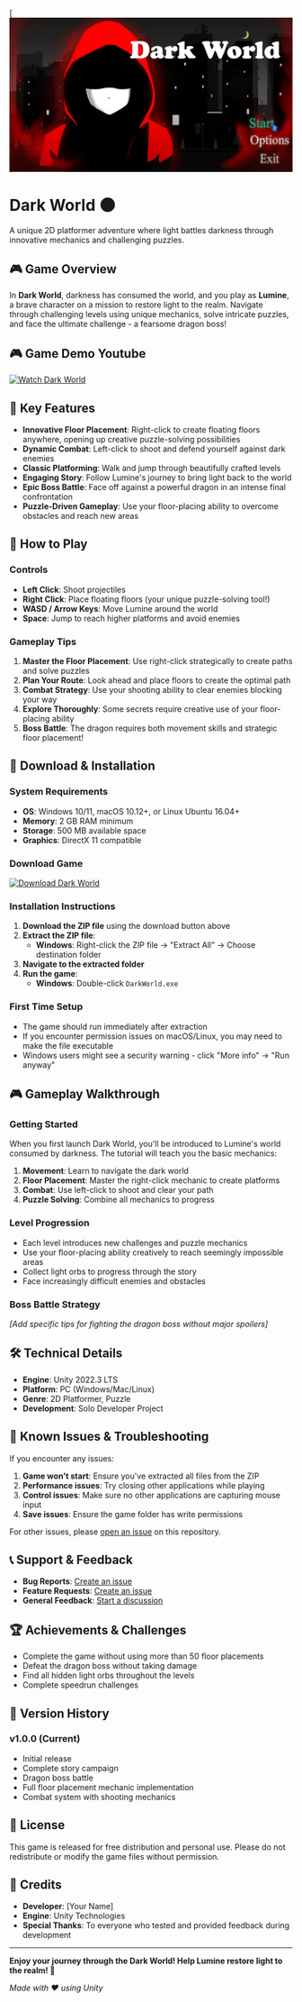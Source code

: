 [![Dark World](https://github.com/Deepak-Yadav-14/Dark-World/blob/main/DarkWorld.jpg)

# Dark World 🌑

A unique 2D platformer adventure where light battles darkness through innovative mechanics and challenging puzzles.

## 🎮 Game Overview

In **Dark World**, darkness has consumed the world, and you play as **Lumine**, a brave character on a mission to restore light to the realm. Navigate through challenging levels using unique mechanics, solve intricate puzzles, and face the ultimate challenge - a fearsome dragon boss!

## 🎮 Game Demo Youtube

[![Watch Dark World](https://img.shields.io/badge/Watch-Dark%20World-blue?style=for-the-badge&logo=View)](https://youtu.be/IO2b0cJ0lwM?si=27Ice1O6lIkdxLCP)


## 🎯 Key Features

- **Innovative Floor Placement**: Right-click to create floating floors anywhere, opening up creative puzzle-solving possibilities
- **Dynamic Combat**: Left-click to shoot and defend yourself against dark enemies
- **Classic Platforming**: Walk and jump through beautifully crafted levels
- **Engaging Story**: Follow Lumine's journey to bring light back to the world
- **Epic Boss Battle**: Face off against a powerful dragon in an intense final confrontation
- **Puzzle-Driven Gameplay**: Use your floor-placing ability to overcome obstacles and reach new areas


## 🎯 How to Play

### Controls
- **Left Click**: Shoot projectiles
- **Right Click**: Place floating floors (your unique puzzle-solving tool!)
- **WASD / Arrow Keys**: Move Lumine around the world
- **Space**: Jump to reach higher platforms and avoid enemies

### Gameplay Tips
1. **Master the Floor Placement**: Use right-click strategically to create paths and solve puzzles
2. **Plan Your Route**: Look ahead and place floors to create the optimal path
3. **Combat Strategy**: Use your shooting ability to clear enemies blocking your way
4. **Explore Thoroughly**: Some secrets require creative use of your floor-placing ability
5. **Boss Battle**: The dragon requires both movement skills and strategic floor placement!

## 💾 Download & Installation

### System Requirements
- **OS**: Windows 10/11, macOS 10.12+, or Linux Ubuntu 16.04+
- **Memory**: 2 GB RAM minimum
- **Storage**: 500 MB available space
- **Graphics**: DirectX 11 compatible

### Download Game

[![Download Dark World](https://img.shields.io/badge/Download-Dark%20World-blue?style=for-the-badge&logo=download)](https://github.com/Deepak-Yadav-14/Dark-World/releases/tag/v1.0.0)

### Installation Instructions

1. **Download the ZIP file** using the download button above
2. **Extract the ZIP file**:
   - **Windows**: Right-click the ZIP file → "Extract All" → Choose destination folder
3. **Navigate to the extracted folder**
4. **Run the game**:
   - **Windows**: Double-click `DarkWorld.exe`

### First Time Setup
- The game should run immediately after extraction
- If you encounter permission issues on macOS/Linux, you may need to make the file executable
- Windows users might see a security warning - click "More info" → "Run anyway"

## 🎮 Gameplay Walkthrough

### Getting Started
When you first launch Dark World, you'll be introduced to Lumine's world consumed by darkness. The tutorial will teach you the basic mechanics:

1. **Movement**: Learn to navigate the dark world
2. **Floor Placement**: Master the right-click mechanic to create platforms
3. **Combat**: Use left-click to shoot and clear your path
4. **Puzzle Solving**: Combine all mechanics to progress

### Level Progression
- Each level introduces new challenges and puzzle mechanics
- Use your floor-placing ability creatively to reach seemingly impossible areas
- Collect light orbs to progress through the story
- Face increasingly difficult enemies and obstacles

### Boss Battle Strategy
*[Add specific tips for fighting the dragon boss without major spoilers]*

## 🛠️ Technical Details

- **Engine**: Unity 2022.3 LTS
- **Platform**: PC (Windows/Mac/Linux)
- **Genre**: 2D Platformer, Puzzle
- **Development**: Solo Developer Project

## 🐛 Known Issues & Troubleshooting

If you encounter any issues:

1. **Game won't start**: Ensure you've extracted all files from the ZIP
2. **Performance issues**: Try closing other applications while playing
3. **Control issues**: Make sure no other applications are capturing mouse input
4. **Save issues**: Ensure the game folder has write permissions

For other issues, please [open an issue](https://github.com/YOUR_USERNAME/dark-world/issues) on this repository.

## 📞 Support & Feedback

- **Bug Reports**: [Create an issue](https://github.com/YOUR_USERNAME/dark-world/issues/new?template=bug_report.md)
- **Feature Requests**: [Create an issue](https://github.com/YOUR_USERNAME/dark-world/issues/new?template=feature_request.md)
- **General Feedback**: [Start a discussion](https://github.com/YOUR_USERNAME/dark-world/discussions)

## 🏆 Achievements & Challenges

- Complete the game without using more than 50 floor placements
- Defeat the dragon boss without taking damage
- Find all hidden light orbs throughout the levels
- Complete speedrun challenges

## 🔄 Version History

### v1.0.0 (Current)
- Initial release
- Complete story campaign
- Dragon boss battle
- Full floor placement mechanic implementation
- Combat system with shooting mechanics

## 📜 License

This game is released for free distribution and personal use. Please do not redistribute or modify the game files without permission.

## 🙏 Credits

- **Developer**: [Your Name]
- **Engine**: Unity Technologies
- **Special Thanks**: To everyone who tested and provided feedback during development

---

**Enjoy your journey through the Dark World! Help Lumine restore light to the realm! 🌟**

*Made with ❤️ using Unity*
